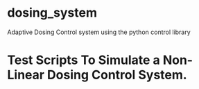 # dosing_system
Adaptive Dosing Control system using the python control library

# Test Scripts To Simulate a Non-Linear Dosing Control System. 
